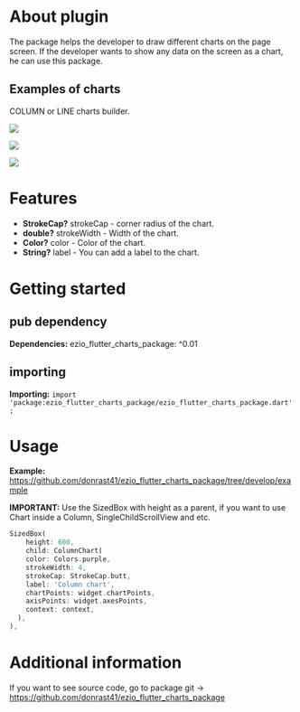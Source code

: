 
# About plugin
The package helps the developer to draw different charts on the page screen. If
the developer wants to show any data on the screen as a chart, he can use this package.

## Examples of charts
COLUMN or LINE charts builder.

![](https://github.com/donrast41/ezio_flutter_charts_package/blob/develop/photo_2022-07-18%2020.05.43.jpeg)

![](https://github.com/donrast41/ezio_flutter_charts_package/blob/develop/photo_2022-07-18%2020.05.45.jpeg)

![](https://github.com/donrast41/ezio_flutter_charts_package/blob/develop/photo_2022-07-18%2020.05.47.jpeg)

# Features

- **StrokeCap?** strokeCap - corner radius of the chart.
- **double?** strokeWidth - Width of the chart.
- **Color?** color - Color of the chart.
- **String?** label - You can add a label to the chart.

# Getting started

## pub dependency

**Dependencies:**
ezio_flutter_charts_package: ^0.01

## importing

**Importing:**
```import 'package:ezio_flutter_charts_package/ezio_flutter_charts_package.dart';```

# Usage

**Example:** https://github.com/donrast41/ezio_flutter_charts_package/tree/develop/example

**IMPORTANT:** Use the SizedBox with height as a parent, if you want to use Chart inside a Column, SingleChildScrollView and etc.

```dart
SizedBox(
    height: 600,
    child: ColumnChart(
    color: Colors.purple,
    strokeWidth: 4,
    strokeCap: StrokeCap.butt,
    label: 'Column chart',
    chartPoints: widget.chartPoints,
    axisPoints: widget.axesPoints,
    context: context,
  ),
),
```

# Additional information

If you want to see source code, go to package git -> https://github.com/donrast41/ezio_flutter_charts_package
